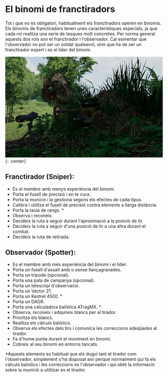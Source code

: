 # El binomi de franctiradors

Tot i que no es obligatori, habitualment els franctiradors operen en binomis. Els binomis de franctiradors tenen unes característiques especials, ja que cada rol realitza una serie de tasques molt concretes. Per norma general aquests dos rols son el franctirador i l'observador. Cal esmentar que l'observador no pot ser un soldat qualsevol, sinò que ha de ser un franctirador expert i es el líder del binomi.

![image](../_imatges/tiradorobservador.png){: .center}

## Franctirador (Sniper):

* Es el membre amb menys experiència del binomi.
* Porta el fusell de precisió i en te cura.
* Porta la munició i la gestiona segons els efectes de cada tipus.
* Calibra i utilitza el fusell de precisió contra elements a llarga distància.
* Porta la taula de rangs. *
* Observa i reconeix.
* Decideix la ruta a seguir durant l'aproximació a la posició de tir.
* Decideix la ruta a seguir d'una posició de tir a una altra durant el combat.
* Decideix la ruta de retirada.

## Observador (Spotter):

* Es el membre amb més experiència del binomi i el líder.
* Porta un fusell d'assalt amb o sense llançagranades.
* Porta un tripode (opcional).
* Porta una pala de campanya (opcional).
* Porta un telescòpi d'observació.
* Porta un Vector 21.
* Porta un Kestrel 4500. *
* Porta un DAGR.
* Porta una calculadora balística ATragMX. *
* Observa, reconeix i adquireix blancs per al tirador.
* Prioritza els blancs.
* Realitza els càlculs balístics.
* Observa els efectes dels tirs i comunica les correccions adeqüades al tirador.
* Fa d'home punta durant el moviment en binomi.
* Cobreix al seu binomi en entorns tancats.

*Aquests elements es habitual que els dugui tant el tirador com l'observador, simplement s'ha disposat així perque normalment qui fa els càlculs balístics i les correccions es l'observador i qui obté la informació sobre la munició a utilitzar es el tirador.


